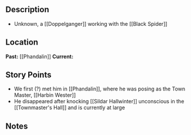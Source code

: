 ## Description
- Unknown, a [[Doppelganger]] working with the [[Black Spider]]
## Location
**Past:** [[Phandalin]]
**Current:** 
## Story Points
- We first (?) met him in [[Phandalin]], where he was posing as the Town Master, [[Harbin Wester]]
- He disappeared after knocking [[Sildar Hallwinter]] unconscious in the [[Townmaster's Hall]] and is currently at large
## Notes
